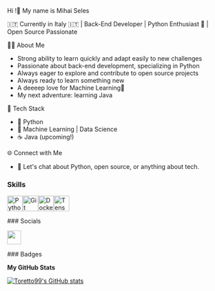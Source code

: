  Hi !👋 My name is Mihai Seles 

🇮🇹 Currently in Italy 🇮🇹 | Back-End Developer | Python Enthusiast 🐍 | Open Source Passionate  

👨‍💻 About Me 
  - Strong ability to learn quickly and adapt easily to new challenges
  - Passionate about back-end development, specializing in Python
  - Always eager to explore and contribute to open source projects
  - Always ready to learn something new
  - A deeeep love for Machine Learning🤖
  - My next adventure: learning Java 

🚀 Tech Stack
  - 💼 Python
  - 🤖 Machine Learning | Data Science
  - ☕ Java (upcoming!)

🌐 Connect with Me 
- 💬 Let's chat about Python, open source, or anything about tech.

### Skills  

<p align="left"> <a href="https://www.python.org/" target="_blank" rel="noreferrer"><img src="https://raw.githubusercontent.com/danielcranney/readme-generator/main/public/icons/skills/python-colored.svg" width="36" height="36" alt="Python" /></a><a href="https://git-scm.com/" target="_blank" rel="noreferrer"><img src="https://raw.githubusercontent.com/danielcranney/readme-generator/main/public/icons/skills/git-colored.svg" width="36" height="36" alt="Git" /></a><a href="https://www.docker.com/" target="_blank" rel="noreferrer"><img src="https://raw.githubusercontent.com/danielcranney/readme-generator/main/public/icons/skills/docker-colored.svg" width="36" height="36" alt="Docker" /></a><a href="https://www.tensorflow.org/" target="_blank" rel="noreferrer"><img src="https://raw.githubusercontent.com/danielcranney/readme-generator/main/public/icons/skills/tensorflow-colored.svg" width="36" height="36" alt="TensorFlow" /></a> </p> 
 ### Socials  <p align="left"> <a href="https://www.github.com/Toretto99" target="_blank" rel="noreferrer"> <picture> <source media="(prefers-color-scheme: dark)" srcset="https://raw.githubusercontent.com/danielcranney/readme-generator/main/public/icons/socials/github-dark.svg" /> <source media="(prefers-color-scheme: light)" srcset="https://raw.githubusercontent.com/danielcranney/readme-generator/main/public/icons/socials/github.svg" /> <img src="https://raw.githubusercontent.com/danielcranney/readme-generator/main/public/icons/socials/github.svg" width="32" height="32" /> </picture> </a></p>
### Badges

<b>My GitHub Stats</b>

<a href="http://www.github.com/Toretto99"><img src="https://github-readme-stats.vercel.app/api?username=Toretto99&show_icons=true&hide=&count_private=true&title_color=0891b2&text_color=ffffff&icon_color=0891b2&bg_color=27272a&hide_border=true&show_icons=true" alt="Toretto99's GitHub stats" /></a>
